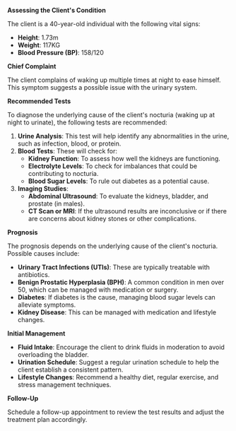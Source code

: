 **Assessing the Client's Condition**

The client is a 40-year-old individual with the following vital signs:

- **Height**: 1.73m
- **Weight**: 117KG
- **Blood Pressure (BP)**: 158/120

**Chief Complaint**

The client complains of waking up multiple times at night to ease himself. This symptom suggests a possible issue with the urinary system.

**Recommended Tests**

To diagnose the underlying cause of the client's nocturia (waking up at night to urinate), the following tests are recommended:

1. **Urine Analysis**: This test will help identify any abnormalities in the urine, such as infection, blood, or protein.
2. **Blood Tests**: These will check for:
   - **Kidney Function**: To assess how well the kidneys are functioning.
   - **Electrolyte Levels**: To check for imbalances that could be contributing to nocturia.
   - **Blood Sugar Levels**: To rule out diabetes as a potential cause.
3. **Imaging Studies**:
   - **Abdominal Ultrasound**: To evaluate the kidneys, bladder, and prostate (in males).
   - **CT Scan or MRI**: If the ultrasound results are inconclusive or if there are concerns about kidney stones or other complications.

**Prognosis**

The prognosis depends on the underlying cause of the client's nocturia. Possible causes include:

- **Urinary Tract Infections (UTIs)**: These are typically treatable with antibiotics.
- **Benign Prostatic Hyperplasia (BPH)**: A common condition in men over 50, which can be managed with medication or surgery.
- **Diabetes**: If diabetes is the cause, managing blood sugar levels can alleviate symptoms.
- **Kidney Disease**: This can be managed with medication and lifestyle changes.

**Initial Management**

- **Fluid Intake**: Encourage the client to drink fluids in moderation to avoid overloading the bladder.
- **Urination Schedule**: Suggest a regular urination schedule to help the client establish a consistent pattern.
- **Lifestyle Changes**: Recommend a healthy diet, regular exercise, and stress management techniques.

**Follow-Up**

Schedule a follow-up appointment to review the test results and adjust the treatment plan accordingly.